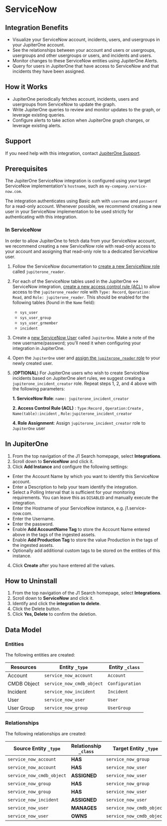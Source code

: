 # ServiceNow

## Integration Benefits

- Visualize your ServiceNow account, incidents, users, and usergroups in your
  JupiterOne account.
- See the relationships between your account and users or usergroups, usergroups
  and other usergroups or users, and incidents and users.
- Monitor changes to these ServiceNow entities using JupiterOne Alerts.
- Query for users in JupiterOne that have access to ServiceNow and that
  incidents they have been assigned.

## How it Works

- JupiterOne periodically fetches account, incidents, users and usergroups from
  ServiceNow to update the graph.
- Write JupiterOne queries to review and monitor updates to the graph, or
  leverage existing queries.
- Configure alerts to take action when JupiterOne graph changes, or leverage
  existing alerts.

## Support

If you need help with this integration, contact
[JupiterOne Support](https://support.jupiterone.io).

## Prerequisites

The JupiterOne ServiceNow integration is configured using your target ServiceNow
implementation's `hostname`, such as `my-company.service-now.com`.

The integration authenticates using Basic auth with `username` and `password`
for a read-only account. Whenever possible, we recommend creating a new user in
your ServiceNow implementation to be used strictly for authenticating with this
integration.

### In ServiceNow

In order to allow JupiterOne to fetch data from your ServiceNow account, we
recommend creating a new ServiceNow role with read-only access to your account
and assigning that read-only role to a dedicated ServiceNow user.

1. Follow the ServiceNow documentation to
   [create a new ServiceNow role](https://docs.servicenow.com/bundle/rome-platform-administration/page/administer/roles/task/t_CreateARole.html)
   called `jupiterone_reader`.

2. For each of the ServiceNow tables used in the JupiterOne <-> ServiceNow
   integration,
   [create a new access control rule (ACL)](https://docs.servicenow.com/bundle/rome-it-service-management/page/product/change-management/task/t_CreateNewACL.html)
   to allow access to the `jupiterone_reader` role with `Type: Record`,
   `Operation: Read`, and `Role: jupiterone_reader`. This should be enabled for
   the following tables (found in the `Name` field):

   - `sys_user`
   - `sys_user_group`
   - `sys_user_grmember`
   - `incident`

3. Create a
   [new ServiceNow User](https://docs.servicenow.com/bundle/rome-platform-administration/page/administer/users-and-groups/task/t_CreateAUser.html)
   called `JupiterOne`. Make a note of the new username/password; you'll need it
   when configuring your integration in JupiterOne.

4. Open the `JupiterOne` user and
   [assign the `jupiterone_reader` role](https://docs.servicenow.com/bundle/rome-platform-administration/page/administer/users-and-groups/task/t_AssignARoleToAUser.html)
   to your newly created user.

5. (**OPTIONAL**) For JupiterOne users who wish to create ServiceNow incidents
   based on JupiterOne alert rules, we suggest creating a
   `jupiterone_incident_creator` role. Repeat steps 1, 2, and 4 above with the
   following parameters:

   **1. ServiceNow Role**: `name: jupiterone_incident_creator`

   **2. Access Control Rule (ACL)** : `Type:Record` , `Operation:Create` ,
   `Name(table):incident` , `Role:jupiterone_incident_creator`

   **4. Role Assignment**: Assign `jupiterone_incident_creator` role to
   `JupiterOne` user

## In JupiterOne

1. From the top navigation of the J1 Search homepage, select **Integrations**.
2. Scroll down to **ServiceNow** and click it.
3. Click **Add Instance** and configure the following settings:

- Enter the Account Name by which you want to identify this ServiceNow account.
- Enter a Description to help your team identify the integration.
- Select a Polling Interval that is sufficient for your monitoring requirements.
  You can leave this as `DISABLED` and manually execute the integration.
- Enter the Hostname of your ServiceNow instance, e.g. j1.service-now.com.
- Enter the Username.
- Enter the password.
- Enable **Add AccountName Tag** to store the Account Name entered above in the
  tags of the ingested assets.
- Enable **Add Production Tag** to store the value Production in the tags of the
  ingested assets.
- Optionally add additional custom tags to be stored on the entities of this
  instance.

4. Click **Create** after you have entered all the values.

## How to Uninstall

1. From the top navigation of the J1 Search homepage, select **Integrations**.
2. Scroll down to **ServiceNow** and click it.
3. Identify and click the **integration to delete**.
4. Click the Delete button.
5. Click **Yes, Delete** to confirm the deletion.

<!-- {J1_DOCUMENTATION_MARKER_START} -->
<!--
********************************************************************************
NOTE: ALL OF THE FOLLOWING DOCUMENTATION IS GENERATED USING THE
"j1-integration document" COMMAND. DO NOT EDIT BY HAND! PLEASE SEE THE DEVELOPER
DOCUMENTATION FOR USAGE INFORMATION:

https://github.com/JupiterOne/sdk/blob/main/docs/integrations/development.md
********************************************************************************
-->

## Data Model

### Entities

The following entities are created:

| Resources   | Entity `_type`            | Entity `_class` |
| ----------- | ------------------------- | --------------- |
| Account     | `service_now_account`     | `Account`       |
| CMDB Object | `service_now_cmdb_object` | `Configuration` |
| Incident    | `service_now_incident`    | `Incident`      |
| User        | `service_now_user`        | `User`          |
| User Group  | `service_now_group`       | `UserGroup`     |

### Relationships

The following relationships are created:

| Source Entity `_type`     | Relationship `_class` | Target Entity `_type`     |
| ------------------------- | --------------------- | ------------------------- |
| `service_now_account`     | **HAS**               | `service_now_group`       |
| `service_now_account`     | **HAS**               | `service_now_user`        |
| `service_now_cmdb_object` | **ASSIGNED**          | `service_now_user`        |
| `service_now_group`       | **HAS**               | `service_now_group`       |
| `service_now_group`       | **HAS**               | `service_now_user`        |
| `service_now_incident`    | **ASSIGNED**          | `service_now_user`        |
| `service_now_user`        | **MANAGES**           | `service_now_cmdb_object` |
| `service_now_user`        | **OWNS**              | `service_now_cmdb_object` |

<!--
********************************************************************************
END OF GENERATED DOCUMENTATION AFTER BELOW MARKER
********************************************************************************
-->
<!-- {J1_DOCUMENTATION_MARKER_END} -->
